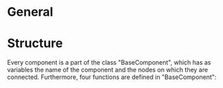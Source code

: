 # General

# Structure
Every component is a part of the class "BaseComponent", which has as variables the name of the component and the nodes on which they are connected. Furthermore, four functions are defined in "BaseComponent":